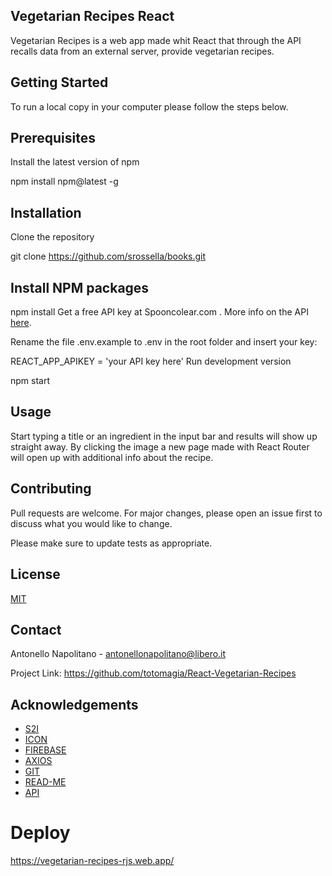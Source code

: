 ## Vegetarian Recipes React

Vegetarian Recipes is a web app made whit React that through the API recalls data from an external server, provide vegetarian recipes.

## Getting Started
To run a local copy in your computer please follow the steps below.

## Prerequisites

Install the latest version of npm

npm install npm@latest -g

## Installation
Clone the repository

git clone https://github.com/srossella/books.git

## Install NPM packages

npm install
Get a free API key at Spooncolear.com . More info on the API [here](https://spoonacular.com/food-api).

Rename the file .env.example to .env in the root folder and insert your key:

REACT_APP_APIKEY = 'your API key here'
Run development version

npm start

## Usage

Start typing a title or an ingredient in the input bar and results will show up straight away. By clicking the image a new page made with React Router will open up with additional info about the recipe.

## Contributing

Pull requests are welcome. For major changes, please open an issue first to discuss what you would like to change.

Please make sure to update tests as appropriate.

## License

[MIT](https://choosealicense.com/licenses/mit/)

## Contact

Antonello Napolitano - antonellonapolitano@libero.it

Project Link: https://github.com/totomagia/React-Vegetarian-Recipes

## Acknowledgements

* [S2I](https://www.start2impact.it/)
* [ICON](https://www.icon-icon.com)
* [FIREBASE](https://firebase.google.com/)
* [AXIOS](https://www.npmjs.com/package/axios)
* [GIT](https://github.com/)
* [READ-ME](https://www.makeareadme.com/)
* [API](https://spoonacular.com/food-api)

# Deploy
https://vegetarian-recipes-rjs.web.app/


